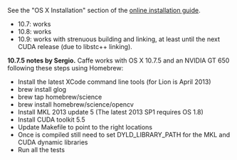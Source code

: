 See the "OS X Installation" section of the [online installation guide](http://caffe.berkeleyvision.org/installation.html).

- 10.7: works
- 10.8: works
- 10.9: works with strenuous building and linking, at least until the next CUDA release (due to libstc++ linking).

**10.7.5 notes by Sergio.**
Caffe works with OS X 10.7.5 and an NVIDIA GT 650 following these steps using Homebrew:
* Install the latest XCode command line tools (for Lion is April 2013)
* brew install glog
* brew tap homebrew/science
* brew install homebrew/science/opencv
* Install MKL 2013 update 5 (The latest 2013 SP1 requires OS 1.8)
* Install CUDA toolkit 5.5
* Update Makefile to point to the right locations
* Once is compiled still need to set DYLD_LIBRARY_PATH for the MKL and CUDA dynamic libraries
* Run all the tests